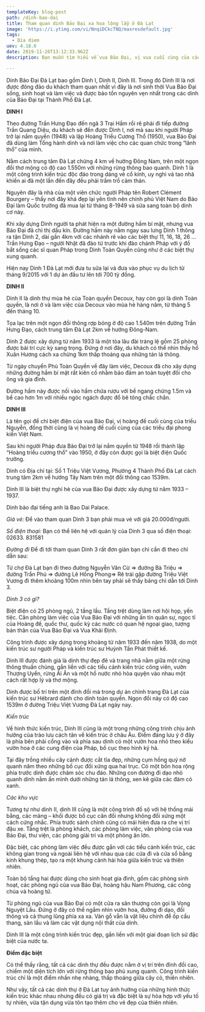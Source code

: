 ```yaml
---
templateKey: blog-post
path: /dinh-bao-dai
title: Tham quan dinh Bảo Đại xa hoa lộng lẫy ở Đà Lạt
image: 'https://i.ytimg.com/vi/NnqiDCkcTNQ/maxresdefault.jpg' 
tags:
  - Dia diem
uev: 4.18.6
date: 2019-11-26T13:12:33.962Z
description: Bạn muốn tìm hiểu về vua Bảo Đại, vị vua cuối cùng của các triều đại phong kiến ở Việt Nam, không cần phải đi đâu xa mà vẫn có thể biết được chi tiết về cuộc đời của ông qua các Dinh Bảo Đại ở Đà Lạt. 

---
```




Dinh Bảo Đại Đà Lạt bao gồm Dinh I, Dinh II, Dinh III. Trong đó Dinh III là nơi được đông đảo du khách tham quan nhất vì đây là nơi sinh thời Vua Bảo Đại sống, sinh hoạt và làm việc và được bảo tồn nguyên vẹn nhất trong các dinh của Bảo Đại tại Thành Phố Đà Lạt.

**DINH I**

Theo đường Trần Hưng Đạo đến ngã 3 Trại Hầm rồi rẽ phải đi tiếp đường Trần Quang Diệu, du khách sẽ đến được Dinh I, nơi mà sau khi người Pháp trở lại nắm quyền (1948) và lập Hoàng Triều Cương Thổ (1950), vua Bảo Đại đã dùng làm Tổng hành dinh và nơi làm việc cho các quan chức trong “lãnh thổ” của mình.

Nằm cách trung tâm Đà Lạt chừng 4 km về hướng Đông Nam, trên một ngọn đồi thơ mộng có độ cao 1.550m với những rừng thông bao quanh. Dinh 1 là một công trình kiến trúc độc đáo trong dáng vẻ cổ kính, uy nghi và tao nhã khiến ai đã một lần đến đây đều phải trầm trồ cảm thán.

Nguyên đây là nhà của một viên chức người Pháp tên Robert Clément Bourgery – thấy nơi đây khá đẹp lại yên tĩnh nên chính phủ Việt Nam do Bảo Đại làm Quốc trưởng đã mua lại từ tháng 8-1949 và sửa sang toàn bộ dinh cơ này.

Khi xây dựng Dinh người ta phát hiện ra một đường hầm bí mật, nhưng vua Bảo Đại đã chỉ thị dấu kín. Đường hầm này nằm ngay sau lưng Dinh 1 thông ra tận Dinh 2, dài gần 4km với các nhánh rẽ vào các biệt thự 11, 16, 18, 26 … Trần Hưng Đạo – người Nhật đã đào từ trước khi đảo chánh Pháp với ý đồ bắt sống các sĩ quan Pháp trong Dinh Toàn Quyền cũng như ở các biệt thự xung quanh.

Hiện nay Dinh 1 Đà Lạt mới đưa tu sửa lại và đưa vào phục vụ du lịch từ tháng 9/2015 với 1 dự án đầu tư lên tới 700 tỷ đồng.

**DINH II**

Dinh II là dinh thự mùa hè của Toàn quyền Decoux, hay còn gọi là dinh Toàn quyền, là nơi ở và làm việc của Decoux vào mùa hè hàng năm, từ tháng 5 đến tháng 10.

Tọa lạc trên một ngọn đồi thông rợp bóng ở độ cao 1.540m trên đường Trần Hưng Đạo, cách trung tâm Đà Lạt 2km về hướng Đông-Nam.

Dinh 2 được xây dựng từ năm 1933 là một tòa lâu đài tráng lệ gồm 25 phòng được bài trí cực kỳ sang trọng. Đứng ở nơi đây, du khách có thể nhìn thấy hồ Xuân Hương cách xa chừng 1km thấp thoáng qua những tán lá thông.

Từ ngày chuyển Phủ Toàn Quyền về đây làm việc, Decoux đã cho xây dựng những đường hầm bí mật rất kiên cố nhằm bảo đảm an toàn tuyệt đối cho ông và gia đình.

Đường hầm này được nối vào hầm chứa rượu với bề ngang chừng 1.5m và bề cao hơn 1m với nhiều ngóc ngách được đổ bê tông chắc chắn.

**DINH III**

Là tên gọi để chỉ biệt điện của vua Bảo Đại, vị hoàng đế cuối cùng của triều Nguyễn, đồng thời cũng là vị hoàng đế cuối cùng của các triều đại phong kiến Việt Nam.

Sau khi người Pháp đưa Bảo Đại trở lại nắm quyền từ 1948 rồi thành lập “Hoàng triều cương thổ” vào 1950, ở đây còn được gọi là biệt điện Quốc trưởng.

Dinh có Địa chỉ tại: Số 1 Triệu Việt Vương, Phường 4 Thành Phố Đà Lạt cách trung tâm  2km về hướng Tây Nam trên một đồi thông cao 1539m.

Dinh III là biệt thự nghỉ hè của vua Bảo Ðại được xây dựng từ năm 1933 – 1937.

Dinh bảo đại tiếng anh là Bao Dai Palace.

*Giá vé:*
Để vào tham quan Dinh 3 bạn phải mua vé với giá 20.000đ/người.

*Số điện thoại:*
Bạn có thể liên hệ với quản lý của Dinh 3 qua số điện thoại: 02633. 831581

*Đường đi*
Để đi tới tham quan Dinh 3 rất đơn giản bạn chỉ cần đi theo chỉ dẫn sau:

Từ chợ Đà Lạt bạn đi theo đường Nguyễn Văn Cừ => đường Bà Triệu => đường Trần Phú => đường Lê Hồng Phong=> Rẽ trái gặp đường Triệu Việt Vương đi thêm khoảng 100m nhìn bên tay phải sẽ thấy bảng chỉ dẫn tới Dinh 3.


*Dinh 3 có gì?*

Biệt điện có 25 phòng ngủ, 2 tầng lầu. Tầng trệt dùng làm nơi hội họp, yến tiệc. Căn phòng làm việc của Vua Bảo Ðại với những ấn tín quân sự, ngọc tỉ của Hoàng đế, quốc thư, quốc kỳ các nước có quan hệ ngoại giao, tượng bán thân của Vua Bảo Ðại và Vua Khải Ðịnh.


Công trình được xây dựng trong khoảng từ năm 1933 đến năm 1938, do một kiến trúc sư người Pháp và kiến trúc sư Huỳnh Tấn Phát thiết kế.

Dinh III được đánh giá là dinh thự đẹp đẽ và trang nhã nằm giữa một rừng thông thuần chủng, gắn liền với các tiểu cảnh kiến trúc công viên, vườn Thượng Uyển, rừng Ái Ân và một hồ nước nhỏ hòa quyện vào nhau một cách rất hợp lý và thơ mộng.

Dinh được bố trí trên một đỉnh đồi mà trong dự án chỉnh trang Đà Lạt của kiến trúc sư Hébrard dành cho dinh toàn quyền. Ngọn đồi này có độ cao 1539m ở đường Triệu Việt Vương Đà Lạt ngày nay.

*Kiến trúc*

Về hình thức kiến trúc, Dinh III cũng là một trong những công trình chịu ảnh hưởng của trào lưu cách tân về kiến trúc ở châu Âu. Điểm đáng lưu ý ở đây là phía bên phải cổng vào và phía sau dinh có một vườn hoa nhỏ theo kiểu vườn hoa ở các cung điện của Pháp, bố cục theo hình kỷ hà.


Tại đây trồng nhiều cây cảnh được cắt tỉa đẹp, những cụm hồng quý nở quanh năm theo những bố cục đối xứng qua hai trục. Có một bồn hoa rộng phía trước dinh được chăm sóc chu đáo. Những con đường đi dạo nhỏ quanh dinh nằm ẩn mình dưới những tán lá thông, xen kẽ giữa các đám cỏ xanh.


*Các khu vực*

Tương tự như dinh II, dinh III cũng là một công trình đồ sộ với hệ thống mái bằng, các mảng – khối được bố cục cân đối nhưng không đối xứng một cách cứng nhắc. Phía trước sảnh chính cũng có mái hiên đưa ra che vị trí đậu xe. Tầng trệt là phòng khách, các phòng làm việc, văn phòng của vua Bảo Đại, thư viện, các phòng giải trí và một phòng ăn lớn.

Đặc biệt, các phòng làm việc đều được gắn với các tiểu cảnh kiến trúc, các không gian trong và ngoài liên hệ với nhau qua các cửa đi và cửa sổ bằng kính khung thép, tạo ra một khung cảnh hài hòa giữa kiến trúc và thiên nhiên.

Toàn bộ tầng hai được dùng cho sinh hoạt gia đình, gồm các phòng sinh hoạt, các phòng ngủ của vua Bảo Đại, hoàng hậu Nam Phương, các công chúa và hoàng tử.

Từ phòng ngủ của vua Bảo Đại có một cửa ra sân thượng còn gọi là Vọng Nguyệt Lầu. Đứng ở đây có thể ngắm nhìn vườn hoa, đường đi dạo, đồi thông và cả thung lũng phía xa xa. Ván gỗ vẫn là vật liệu chính để ốp cầu thang, sàn lầu và làm các vật dụng nội thất của dinh.

Dinh III là một công trình kiến trúc đẹp, gắn liền với một giai đoạn lịch sử đặc biệt của nước ta.

**Điểm đặc biệt**

Có thể thấy rằng, tất cả các dinh thự đều được nằm ở vị trí trên đỉnh đồi cao, chiếm một diện tích lớn với rừng thông bao phủ xung quanh. Công trình kiến trúc chỉ là một điểm nhấn nhẹ nhàng, thấp thoáng giữa cây cỏ, thiên nhiên.

Như vậy, tất cả các dinh thự ở Đà Lạt tuy ảnh hưởng của những hình thức kiến trúc khác nhau nhưng đều có giá trị và đặc biệt là sự hòa hợp với yếu tố tự nhiên, vừa tận dụng vừa tôn tạo thêm cho vẻ đẹp của thiên nhiên.
